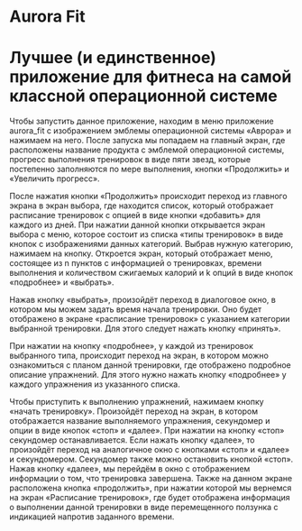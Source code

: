 # Aurora Fit


# Лучшее (и единственное) приложение для фитнеса  на самой классной операционной системе


  Чтобы запустить данное приложение, находим в меню приложение aurora_fit с изображением эмблемы операционной системы «Аврора» и нажимаем на него. После запуска мы попадаем на главный экран, где расположены название продукта с эмблемой операционной системы, прогресс выполнения тренировок в виде пяти звезд, которые постепенно заполняются по мере выполнения, кнопки «Продолжить» и «Увеличить прогресс». 
  
  После нажатия кнопки «Продолжить» происходит переход из главного экрана в экран выбора, где находится список, который отображает расписание тренировок с опцией в виде кнопки «добавить» для каждого из дней. При нажатии данной кнопки открывается экран выбора с меню, которое состоит из списка «типы тренировок» в виде кнопок с изображениями данных категорий. Выбрав нужную категорию, нажимаем на кнопку. Откроется экран, который отображает меню, состоящее из n пунктов с информацией о тренировках, времени выполнения и количеством сжигаемых калорий и k опций в виде кнопок «подробнее» и «выбрать». 
  
  Нажав кнопку «выбрать», произойдёт переход в диалоговое окно, в котором мы можем задать время начала тренировки. Оно будет отображено в экране «расписание тренировок» с указанием категории выбранной тренировки. Для этого следует нажать кнопку «принять».  
  
  При нажатии на кнопку «подробнее», у каждой из тренировок выбранного типа, происходит переход на экран, в котором можно ознакомиться с планом данной тренировки, где отображено подробное описание упражнений. Для этого нужно нажать кнопку «подробнее» у каждого упражнения из указанного списка. 
  
  Чтобы приступить к выполнению упражнений, нажимаем кнопку «начать тренировку». Произойдёт переход на экран, в котором отображается название выполняемого упражнения, секундомер и опции в виде кнопок «стоп» и «далее». При нажатии на кнопку «стоп» секундомер останавливается. Если нажать кнопку «далее», то произойдёт переход на аналогичное окно с кнопками «стоп» и «далее» и секундомером. Секундомер также можно остановить кнопкой «стоп». Нажав кнопку «далее», мы перейдём в окно с отображением информации о том, что тренировка завершена. Также на данном экране расположена кнопка «продолжить», при нажатии которой мы вернемся на экран «Расписание тренировок», где будет отображена информация о выполнении данной тренировки в виде перемещенного ползунка с индикацией напротив заданного времени.
